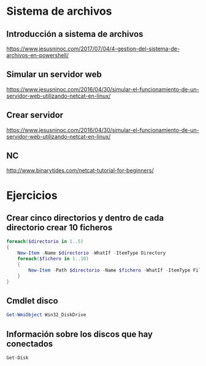 # Sistema de archivos

## Introducción a sistema de archivos
https://www.jesusninoc.com/2017/07/04/4-gestion-del-sistema-de-archivos-en-powershell/

## Simular un servidor web
https://www.jesusninoc.com/2016/04/30/simular-el-funcionamiento-de-un-servidor-web-utilizando-netcat-en-linux/

## Crear servidor
https://www.jesusninoc.com/2016/04/30/simular-el-funcionamiento-de-un-servidor-web-utilizando-netcat-en-linux/

## NC
http://www.binarytides.com/netcat-tutorial-for-beginners/

# Ejercicios

## Crear cinco directorios y dentro de cada directorio crear 10 ficheros
```PowerShell
foreach($directorio in 1..5)
{
    New-Item -Name $directorio -WhatIf -ItemType Directory
    foreach($fichero in 1..10)
    {
        New-Item -Path $directorio -Name $fichero -WhatIf -ItemType File 
    }
}
```

## Cmdlet disco
```PowerShell
Get-WmiObject Win32_DiskDrive
```

## Información sobre los discos que hay conectados
```PowerShell
Get-Disk
```
